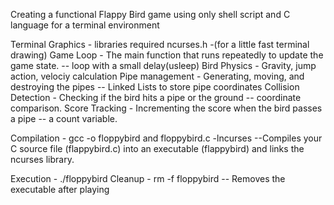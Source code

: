 Creating a functional Flappy Bird game using only shell script and C language for a terminal environment

Terminal Graphics - libraries required ncurses.h -(for a little fast terminal drawing)
Game Loop - The main function that runs repeatedly to update the game state. -- loop with a small delay(usleep)
Bird Physics - Gravity, jump action, velociy calculation
Pipe management - Generating, moving, and destroying the pipes -- Linked Lists to store pipe coordinates
Collision Detection - Checking if the bird hits a pipe or the ground -- coordinate comparison.
Score Tracking - Incrementing the score when the bird passes a pipe -- a count variable.

Compilation - gcc -o floppybird and floppybird.c -lncurses --Compiles your C source file (flappybird.c) into an executable (flappybird) and links the ncurses library.

Execution - ./floppybird 
Cleanup - rm -f floppybird  -- Removes the executable after playing



